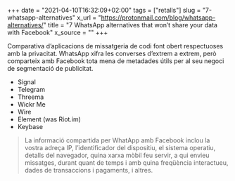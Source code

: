 +++
date = "2021-04-10T16:32:09+02:00"
tags = ["retalls"]
slug = "7-whatsapp-alternatives"
x_url = "https://protonmail.com/blog/whatsapp-alternatives/"
title = "7 WhatsApp alternatives that won’t share your data with Facebook"
x_source = ""
+++

Comparativa d’aplicacions de missatgeria de codi font obert respectuoses amb la privacitat. WhatsApp xifra les converses d’extrem a extrem, però comparteix amb Facebook tota mena de metadades útils per al seu negoci de segmentació de publicitat.

- Signal
- Telegram
- Threema
- Wickr Me
- Wire
- Element (was Riot.im)
- Keybase

> La informació compartida per WhatApp amb Facebook inclou la vostra adreça IP, l’identificador del dispositiu, el sistema operatiu, detalls del navegador, quina xarxa mòbil feu servir, a qui envieu missatges, durant quant de temps i amb quina freqüència interactueu, dades de transaccions i pagaments, i altres.